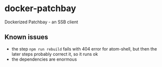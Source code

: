 # docker-patchbay
Dockerized Patchbay - an SSB client

## Known issues
- the step `npm run rebuild` fails with 404 error for atom-shell, but then the later steps probably correct it, so it runs ok
- the dependencies are enormous
